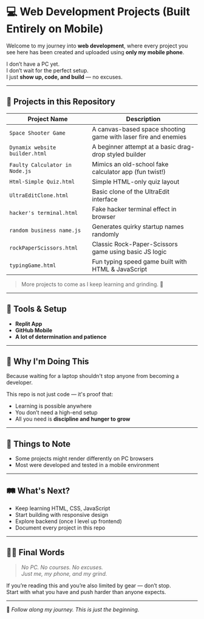# 💻 Web Development Projects (Built Entirely on Mobile)

Welcome to my journey into **web development**, where every project you see here has been created and uploaded using **only my mobile phone**.

I don’t have a PC yet.  
I don’t wait for the perfect setup.  
I just **show up, code, and build** — no excuses.

---

## 📁 Projects in this Repository

| Project Name                     | Description                                              |
|----------------------------------|----------------------------------------------------------|
| `Space Shooter Game`            | A canvas-based space shooting game with laser fire and enemies |
| `Dynamix website builder.html`  | A beginner attempt at a basic drag-drop styled builder  |
| `Faulty Calculator in Node.js`  | Mimics an old-school fake calculator app (fun twist!)   |
| `Html-Simple Quiz.html`         | Simple HTML-only quiz layout                            |
| `UltraEditClone.html`           | Basic clone of the UltraEdit interface                  |
| `hacker's terminal.html`        | Fake hacker terminal effect in browser                  |
| `random business name.js`       | Generates quirky startup names randomly                 |
| `rockPaperScissors.html`        | Classic Rock-Paper-Scissors game using basic JS logic   |
| `typingGame.html`               | Fun typing speed game built with HTML & JavaScript      |

> More projects to come as I keep learning and grinding. 🔁

---

## 📱 Tools & Setup

- **Replit App**
- **GitHub Mobile**
- **A lot of determination and patience**

---

## 🎯 Why I'm Doing This

Because waiting for a laptop shouldn't stop anyone from becoming a developer.

This repo is not just code — it's proof that:

- Learning is possible anywhere
- You don’t need a high-end setup
- All you need is **discipline and hunger to grow**

---

## 🚧 Things to Note

- Some projects might render differently on PC browsers
- Most were developed and tested in a mobile environment

---

## 🛤️ What's Next?

- Keep learning HTML, CSS, JavaScript
- Start building with responsive design
- Explore backend (once I level up frontend)
- Document every project in this repo

---

## 👨‍💻 Final Words

> *No PC. No courses. No excuses.*  
> *Just me, my phone, and my grind.*

If you’re reading this and you’re also limited by gear — don’t stop.  
Start with what you have and push harder than anyone expects.

---

📌 *Follow along my journey. This is just the beginning.*
